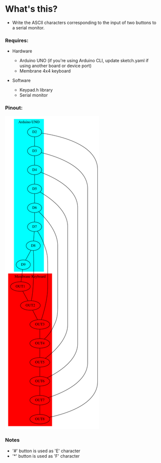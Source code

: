 # What's this?

- Write the ASCII characters corresponding to the input of two buttons to a serial monitor.

### Requires:

- Hardware
   - Arduino UNO (if you're using Arduino CLI, update sketch.yaml if using another board or device port)
   - Membrane 4x4 keyboard

- Software
   - Keypad.h library
   - Serial monitor

### Pinout: 

![pinout](./pinout.dot.svg)

### Notes

- '#' button is used as 'E' character
- '*' button is used as 'F' character
